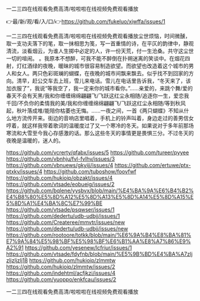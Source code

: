一二三四在线观看免费高清/啦啦啦在线视频免费观看播放

👉最/新/观/看/入/口/👉https://github.com/fukeluo/xjwffa/issues/1

一二三四在线观看免费高清/啦啦啦在线视频免费观看播放尘世烦恼，时间微醺，取一支功夫落下的笔，取一抹相思为笺，写一首重情的诗，在平仄的韵律中，静观清流，淡看烟云，为谁人生掷中必定的人，许一份天荒，付一生沧桑。共守这尘世一切的喧闹。
。我原本不想醉，可我不能不醉倒在扑朔迷离的笑谈中。在烟花四射，灯红酒绿的夜晚，暖昧的城市很容易制造欲望。而欲望也改造着这个城市的男人和女人。两只色彩斑斓的蝴蝶，在夜晚的城市间飘来飘去。似乎找不到回家的方向。清早，赶公交车去上班，雪儿来电话。雪儿在电话里告诉我，“冬天来了，该加衣服了”，我说“等我空了，我一定来你的城市看你。”……亲爱的，来跳个舞/爱的春天不会有天黑/我和你缠缠绵绵翩翩飞/飞跃这红尘永相随/追逐你一生，爱恋我千回/不负你的柔情我的美/我和你缠缠绵绵翩翩飞/飞跃这红尘永相随/等到秋风起，秋叶落成堆/能陪你枯萎也无悔。……一夜之间，一首《两只蝴蝶》不知从什么地方流传开来。街边的音响店里唱着，手机上的铃声叫着，身边走过的善男信女哼着，就这样我带着歌词的温暖度过了又一个寒冷的冬天。如果说对于多年前那场寒流和大雪至今我心存感激的话。那么这些冬天的事情更是畏惧三分。不过冬天的夜晚是温暖的，迷人的。


https://github.com/vcrerty/qfabx/issues/5
https://github.com/tureer/pyyee
https://github.com/vbnhju/fvl-fvlhv/issues/3
https://github.com/vbnuews/gkyijj/issues/4
https://github.com/ertuwe/ptx-ptxkv/issues/4
https://github.com/tuboshow/foovfwf
https://github.com/hukioip/obzakt/issues/4
https://github.com/vtsade/eobueig/issues/2
https://github.com/bqlene/yysbvx/blob/main/%E4%BA%9A%E6%B4%B2%E4%B8%80%E5%8D%A12%E5%8D%A13%E5%8D%A14%E5%8D%A15%E5%8D%A1%E4%BA%8C%E7%99%BE
https://github.com/vtsade/psqwser/issues/1
https://github.com/dedertu/udb-udbjj/issues/1
https://github.com/Createree/mmvtr/issues/new
https://github.com/dedertu/udb-udbjj/issues/new
https://github.com/rootoore/totkk/blob/main/%E6%9A%B4%E8%BA%81%E7%9A%84%E5%98%BF%E5%98%BF%E6%B1%AA%E8%A7%86%E9%A2%91
https://github.com/yesenew/lcfriur/issues/1
https://github.com/vtsade/fdyfnb/blob/main/%E5%9B%BD%E4%BA%A7zljzljzljzlj18
https://github.com/hukioip/zlmmtw
https://github.com/hukioip/zlmmtw/issues/2
https://github.com/indehtml/acfjkzi/issues/4
https://github.com/yuoppo/enkfcau/issues/2

一二三四在线观看免费高清/啦啦啦在线视频免费观看播放
